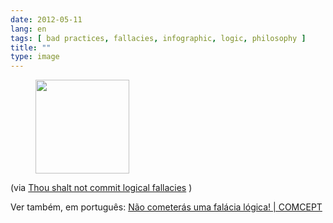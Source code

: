 ```yaml
---
date: 2012-05-11
lang: en
tags: [ bad practices, fallacies, infographic, logic, philosophy ]
title: ""
type: image
---
```


<figure>
<a
href="https://hugo.ferreira.cc/via-thou-shalt-not-commit-logical-fallacies-ver/attachment/761/"
rel="attachment"><img
src="https://hugo.ferreira.cc/wp-content/uploads/2012/05/tumblr_m3vp92fBd81qz82meo1_1280-150x150.jpg"
width="150" height="150" /></a></figure>

(via [Thou shalt not commit logical
fallacies](http://yourlogicalfallacyis.com/) )

Ver também, em português: [Não cometerás uma falácia lógica!  | 
COMCEPT](http://comcept.org/2012/05/25/nao-cometeras-uma-falacia-logica/)

